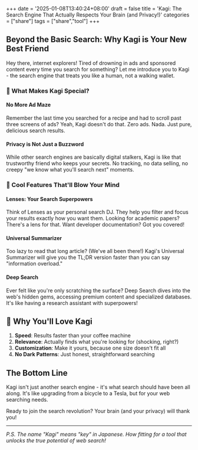 +++
date = '2025-01-08T13:40:24+08:00'
draft = false
title = 'Kagi: The Search Engine That Actually Respects Your Brain (and Privacy!)'
categories = ["share"]
tags = ["share","tool"]
+++
## Beyond the Basic Search: Why Kagi is Your New Best Friend

Hey there, internet explorers! Tired of drowning in ads and sponsored content every time you search for something? Let me introduce you to Kagi - the search engine that treats you like a human, not a walking wallet.

### 🎯 What Makes Kagi Special?

#### No More Ad Maze
Remember the last time you searched for a recipe and had to scroll past three screens of ads? Yeah, Kagi doesn't do that. Zero ads. Nada. Just pure, delicious search results.

#### Privacy is Not Just a Buzzword
While other search engines are basically digital stalkers, Kagi is like that trustworthy friend who keeps your secrets. No tracking, no data selling, no creepy "we know what you'll search next" moments.

### 🚀 Cool Features That'll Blow Your Mind

#### Lenses: Your Search Superpowers
Think of Lenses as your personal search DJ. They help you filter and focus your results exactly how you want them. Looking for academic papers? There's a lens for that. Want developer documentation? Got you covered!

#### Universal Summarizer
Too lazy to read that long article? (We've all been there!) Kagi's Universal Summarizer will give you the TL;DR version faster than you can say "information overload."

#### Deep Search
Ever felt like you're only scratching the surface? Deep Search dives into the web's hidden gems, accessing premium content and specialized databases. It's like having a research assistant with superpowers!

## 🎉 Why You'll Love Kagi

1. **Speed**: Results faster than your coffee machine
2. **Relevance**: Actually finds what you're looking for (shocking, right?)
3. **Customization**: Make it yours, because one size doesn't fit all
4. **No Dark Patterns**: Just honest, straightforward searching

## The Bottom Line

Kagi isn't just another search engine - it's what search should have been all along. It's like upgrading from a bicycle to a Tesla, but for your web searching needs.

Ready to join the search revolution? Your brain (and your privacy) will thank you!

---
*P.S. The name "Kagi" means "key" in Japanese. How fitting for a tool that unlocks the true potential of web search!*
